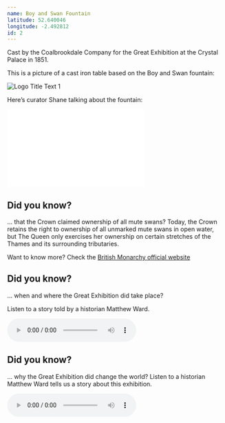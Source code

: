 ```yaml
---
name: Boy and Swan Fountain
latitude: 52.640046
longitude: -2.492812
id: 2
---
```


Cast by the Coalbrookdale Company for the Great Exhibition at the Crystal Palace in 1851.

This is a picture of a cast iron table based on the Boy and Swan fountain:

![](/images/historic-photos/boy_and_swan.jpg "Logo Title Text 1")

Here’s curator Shane talking about the fountain:

<iframe width="320" height="180" src="//www.youtube.com/embed/aaXTnWDJPdA?rel=0" frameborder="0" allowfullscreen></iframe>

## Did you know?

... that the Crown claimed ownership of all mute swans? Today, the Crown retains the right to ownership of all unmarked mute swans in open water, but The Queen only exercises her ownership on certain stretches of the Thames and its surrounding tributaries. 

Want to know more? Check the [British Monarchy official website](http://www.royal.gov.uk/royaleventsandceremonies/swanupping/swanupping.aspx)

## Did you know?
... when and where the Great Exhibition did take place?

Listen to a story told by a historian Matthew Ward. 

<audio controls>
    <source src="/audio/Great-Exhibition.mp3" title="Great Exhibition 1">
</audio>

## Did you know?
... why the Great Exhibition did change the world?
Listen to a historian Matthew Ward tells us a story about this exhibition. 

<audio controls>
    <source src="/audio/Great-Exhibition2.mp3" title="Great Exhibition 2">
</audio>

